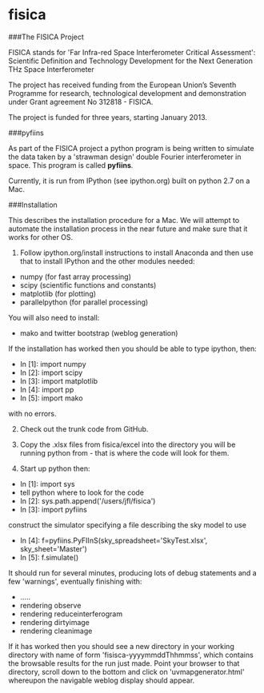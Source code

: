 # fisica

###The FISICA Project

FISICA stands for 'Far Infra-red Space Interferometer Critical Assessment': 
Scientific Definition and Technology Development for the Next Generation 
THz Space Interferometer

The project has received funding from the European Union’s Seventh Programme 
for research, technological development and demonstration under Grant 
agreement No 312818 - FISICA.

The project is funded for three years, starting January 2013.

###pyfiins

As part of the FISICA project a python program is being written to simulate 
the data taken by a 'strawman design' double Fourier interferometer in space.
This program is called **pyfiins**.

Currently, it is run from IPython (see ipython.org) built on python 2.7 on a 
Mac.

###Installation

This describes the installation procedure for a Mac. We will attempt to automate
the installation process in the near future and make sure that it works for
other OS.

1. Follow ipython.org/install instructions to install Anaconda and then use 
that to install IPython and the other modules needed:

  * numpy (for fast array processing)
  * scipy (scientific functions and constants)
  * matplotlib (for plotting) 
  * parallelpython (for parallel processing)
 
You will also need to install:
  * mako and twitter bootstrap (weblog generation)
 
If the installation has worked then you should be able to type ipython, then:

  * In [1]: import numpy
  * In [2]: import scipy
  * In [3]: import matplotlib
  * In [4]: import pp
  * In [5]: import mako

with no errors.

2. Check out the trunk code from GitHub.

3. Copy the .xlsx files from fisica/excel into the directory you 
will be running python from - that is where the code will look for them.

4. Start up python then:

  * In [1]: import sys
  *  tell python where to look for the code
  * In [2]: sys.path.append('/users/jfl/fisica')
  * In [3]: import pyfiins

construct the simulator specifying a file describing the sky model 
to use

  * In [4]: f=pyfiins.PyFIInS(sky_spreadsheet='SkyTest.xlsx', sky_sheet='Master')
  * In [5]: f.simulate()

It should run for several minutes, producing lots of debug statements 
and a few 'warnings', eventually finishing with:

  * .....
  * rendering observe
  * rendering reduceinterferogram
  * rendering dirtyimage
  * rendering cleanimage

If it has worked then you should see a new directory in your working 
directory with name of form 'fisisca-yyyymmddThhmmss', which contains 
the browsable results for the run just made. Point your browser to 
that directory, scroll down to the bottom and click on 
'uvmapgenerator.html' whereupon the navigable weblog display should appear.

